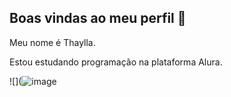 ## Boas vindas ao meu perfil 💟

Meu nome é Thaylla.

Estou estudando programação na plataforma Alura.




![](![image](https://github.com/user-attachments/assets/44ecb34b-99b8-4503-97de-d500f3f18d03)
